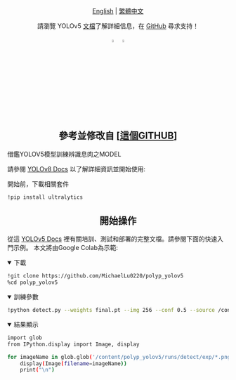 <div align="center">

[English](README.md) | [繁體中文](README.zh-TW.md)
<br>

請瀏覽 YOLOv5 <a href="https://docs.ultralytics.com/yolov5">文檔</a>了解詳細信息，在 <a href="https://github.com/ultralytics/yolov5 上提出問題/issues/new/choose">GitHub</a> 尋求支持！

<div align="center">
  <a href="https://github.com/MichaelLu0220" style="text-decoration:none;">
    <img src="https://github.com/ultralytics/assets/raw/main/social/logo-social-github.png" width="4%" alt="" /></a>
  
  <a href="https://www.linkedin.com/company/ultralytics/" style="text-decoration:none;">
    <img src="https://github.com/ultralytics/assets/raw/main/social/logo-social-linkedin.png" width="4%" alt="" /></a>
  
</div>

</div>
<br>

## <div align="center">參考並修改自 **[[這個GITHUB](https://github.com/ultralytics/yolov5)]**</div>

借鑑YOLOV5模型訓練辨識息肉之MODEL

請參閱 [YOLOv8 Docs](https://docs.ultralytics.com) 以了解詳細資訊並開始使用:

開始前，下載相關套件
```bash
!pip install ultralytics
```


## <div align="center">開始操作</div>

從這 [YOLOv5 Docs](https://docs.ultralytics.com/yolov5) 裡有關培訓、測試和部署的完整文檔。請參閱下面的快速入門示例。
本文將由Google Colab為示範:

<details open>
<summary>下載</summary>

```bash
!git clone https://github.com/MichaelLu0220/polyp_yolov5
%cd polyp_yolov5
```

</details>
<details open>
<summary>訓練參數</summary>

```bash
!python detect.py --weights final.pt --img 256 --conf 0.5 --source /content/polyp_yolov5/images
```

</details>
<details open>
<summary>結果顯示</summary>

```bash
import glob
from IPython.display import Image, display

for imageName in glob.glob('/content/polyp_yolov5/runs/detect/exp/*.png'): #assuming JPG
    display(Image(filename=imageName))
    print("\n")
```

</details>
